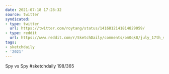 ```yaml
---
date: 2021-07-18 17:28:32
source: twitter
syndicated:
- type: twitter
  url: https://twitter.com/roytang/status/1416812141814829059/
- type: reddit
  url: https://www.reddit.com/r/SketchDaily/comments/om0qk8/july_17th_spy_vs_spy/h5njnc4/
tags:
- sketchdaily
- '2021'
---
```


Spy vs Spy #sketchdaily 198/365